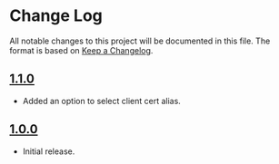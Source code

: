 # Change Log
All notable changes to this project will be documented in this file. The format
is based on [Keep a Changelog](http://keepachangelog.com/).

## [1.1.0]

 - Added an option to select client cert alias.
 
## [1.0.0]

 - Initial release.
  
[1.1.0]: https://github.com/oneops/certs-client#1.1.0
[1.0.0]: https://github.com/oneops/certs-client#1.0.0












